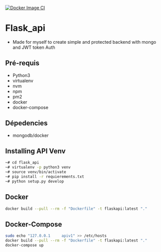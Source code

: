 [![Docker Image CI](https://github.com/ops4cloud/flask_api/actions/workflows/docker-image.yml/badge.svg)](https://github.com/ops4cloud/flask_api/actions/workflows/docker-image.yml)

# Flask_api

- Made for myself to create simple and protected backend with mongo and JWT token Auth

## Pré-requis 

 - Python3
 - virtualenv
 - nvm
 - npm
 - pm2
 - docker
 - docker-compose

## Dépedencies

 - mongodb/docker

## Installing API Venv

```bash
~# cd flask_api
~# virtualenv -p python3 venv
~# source venv/bin/activate
~# pip install -r requierements.txt
~# python setup.py develop
```

## Docker

```bash
docker build --pull --rm -f "Dockerfile" -t flaskapi:latest "."
```

## Docker-Compose

```bash
sudo echo "127.0.0.1     apiv1" >> /etc/hosts
docker build --pull --rm -f "Dockerfile" -t flaskapi:latest "."
docker-compose up
```
